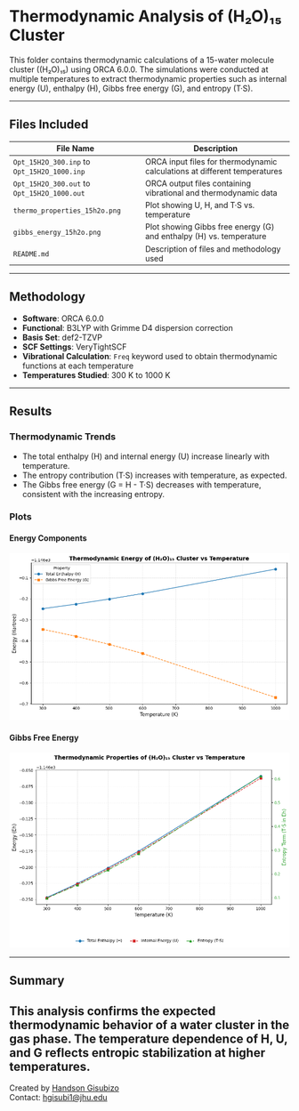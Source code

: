 # Thermodynamic Analysis of (H₂O)₁₅ Cluster

This folder contains thermodynamic calculations of a 15-water molecule cluster ((H₂O)₁₅) using ORCA 6.0.0. The simulations were conducted at multiple temperatures to extract thermodynamic properties such as internal energy (U), enthalpy (H), Gibbs free energy (G), and entropy (T·S).

---

## Files Included

| File Name                    | Description |
|-----------------------------|-------------|
| `Opt_15H2O_300.inp` to `Opt_15H2O_1000.inp` | ORCA input files for thermodynamic calculations at different temperatures |
| `Opt_15H2O_300.out` to `Opt_15H2O_1000.out` | ORCA output files containing vibrational and thermodynamic data |
| `thermo_properties_15h2o.png` | Plot showing U, H, and T·S vs. temperature |
| `gibbs_energy_15h2o.png`     | Plot showing Gibbs free energy (G) and enthalpy (H) vs. temperature |
| `README.md`                  | Description of files and methodology used |

---

## Methodology

- **Software**: ORCA 6.0.0
- **Functional**: B3LYP with Grimme D4 dispersion correction
- **Basis Set**: def2-TZVP
- **SCF Settings**: VeryTightSCF
- **Vibrational Calculation**: `Freq` keyword used to obtain thermodynamic functions at each temperature
- **Temperatures Studied**: 300 K to 1000 K

---

## Results

### Thermodynamic Trends

- The total enthalpy (H) and internal energy (U) increase linearly with temperature.
- The entropy contribution (T·S) increases with temperature, as expected.
- The Gibbs free energy (G = H - T·S) decreases with temperature, consistent with the increasing entropy.

### Plots

#### Energy Components

![Thermodynamic Properties](thermo_properties_15h2o.png)

#### Gibbs Free Energy

![Gibbs Energy Plot](gibbs_energy_15h2o.png)

---

## Summary

This analysis confirms the expected thermodynamic behavior of a water cluster in the gas phase. The temperature dependence of H, U, and G reflects entropic stabilization at higher temperatures. 
---

Created by [Handson Gisubizo](https://github.com/handsongisubizo)  
Contact: hgisubi1@jhu.edu
